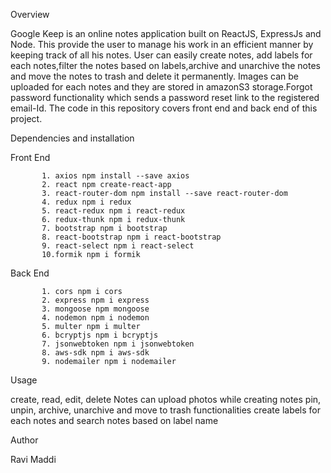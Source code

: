 Overview

Google Keep is an online notes application built on ReactJS, ExpressJs and Node. This provide the user to manage his work in an efficient manner by keeping track of all his notes. User can easily create notes, add labels for each notes,filter the notes based on labels,archive and unarchive the notes and move the notes to trash and delete it permanently. Images can be uploaded for each notes and they are stored in amazonS3 storage.Forgot password functionality which sends a password reset link to the registered email-Id.  The code in this repository covers front end and back end of this project.

Dependencies and installation

Front End

           1. axios npm install --save axios
           2. react npm create-react-app
           3. react-router-dom npm install --save react-router-dom
           4. redux npm i redux
           5. react-redux npm i react-redux
           6. redux-thunk npm i redux-thunk
           7. bootstrap npm i bootstrap
           8. react-bootstrap npm i react-bootstrap
           9. react-select npm i react-select
           10.formik npm i formik
           
Back End

           1. cors npm i cors
           2. express npm i express
           3. mongoose npm mongoose
           4. nodemon npm i nodemon 
           5. multer npm i multer
           6. bcryptjs npm i bcryptjs
           7. jsonwebtoken npm i jsonwebtoken
           8. aws-sdk npm i aws-sdk
           9. nodemailer npm i nodemailer

Usage

create, read, edit, delete Notes
can upload photos while creating notes
pin, unpin, archive, unarchive and move to trash functionalities 
create labels for each notes and search notes based on label name

Author

Ravi Maddi
